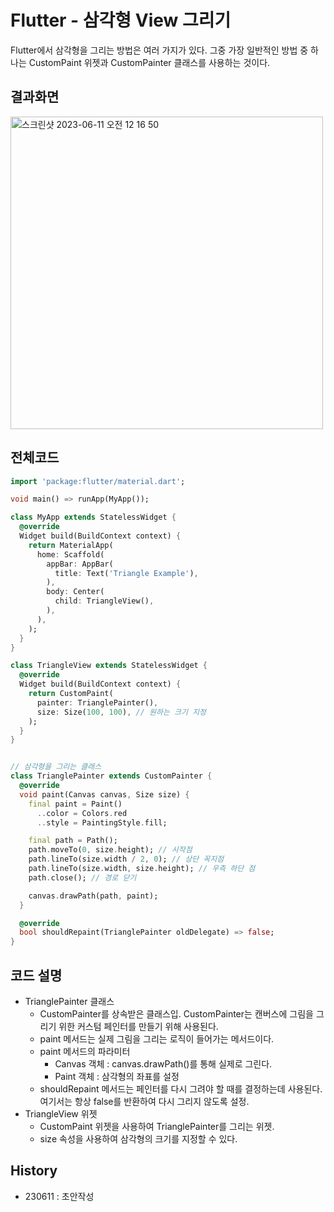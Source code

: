 # Flutter - 삼각형 View 그리기

Flutter에서 삼각형을 그리는 방법은 여러 가지가 있다. 
그중 가장 일반적인 방법 중 하나는 CustomPaint 위젯과 CustomPainter 클래스를 사용하는 것이다.

## 결과화면
<img width="500" alt="스크린샷 2023-06-11 오전 12 16 50" src="https://github.com/isGeekCode/TIL/assets/76529148/e4582d93-45d0-4dbf-98a4-2e29a032e27a">
  
  
## 전체코드
```dart
import 'package:flutter/material.dart';

void main() => runApp(MyApp());

class MyApp extends StatelessWidget {
  @override
  Widget build(BuildContext context) {
    return MaterialApp(
      home: Scaffold(
        appBar: AppBar(
          title: Text('Triangle Example'),
        ),
        body: Center(
          child: TriangleView(),
        ),
      ),
    );
  }
}

class TriangleView extends StatelessWidget {
  @override
  Widget build(BuildContext context) {
    return CustomPaint(
      painter: TrianglePainter(),
      size: Size(100, 100), // 원하는 크기 지정
    );
  }
}


// 삼각형을 그리는 클래스
class TrianglePainter extends CustomPainter {
  @override
  void paint(Canvas canvas, Size size) {
    final paint = Paint()
      ..color = Colors.red
      ..style = PaintingStyle.fill;

    final path = Path();
    path.moveTo(0, size.height); // 시작점
    path.lineTo(size.width / 2, 0); // 상단 꼭지점
    path.lineTo(size.width, size.height); // 우측 하단 점
    path.close(); // 경로 닫기

    canvas.drawPath(path, paint);
  }

  @override
  bool shouldRepaint(TrianglePainter oldDelegate) => false;
}
```

## 코드 설명
- TrianglePainter 클래스
  - CustomPainter를 상속받은 클래스입. CustomPainter는 캔버스에 그림을 그리기 위한 커스텀 페인터를 만들기 위해 사용된다.
  - paint 메서드는 실제 그림을 그리는 로직이 들어가는 메서드이다.
  - paint 메서드의 파라미터
    - Canvas 객체 : canvas.drawPath()를 통해 실제로 그린다.
    - Paint 객체 : 삼각형의 좌표를 설정
  - shouldRepaint 메서드는 페인터를 다시 그려야 할 때를 결정하는데 사용된다. 여기서는 항상 false를 반환하여 다시 그리지 않도록 설정.
- TriangleView 위젯
  - CustomPaint 위젯을 사용하여 TrianglePainter를 그리는 위젯. 
  - size 속성을 사용하여 삼각형의 크기를 지정할 수 있다.


## History
- 230611 : 초안작성
